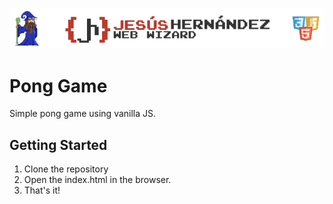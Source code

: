 ![Logo of the project](https://raw.githubusercontent.com/jesus-hernandezmoreno/tic-tac-toe/master/public/img/logo.png)

# Pong Game

Simple pong game using vanilla JS.

## Getting Started

1. Clone the repository
2. Open the index.html in the browser.
3. That's it!
